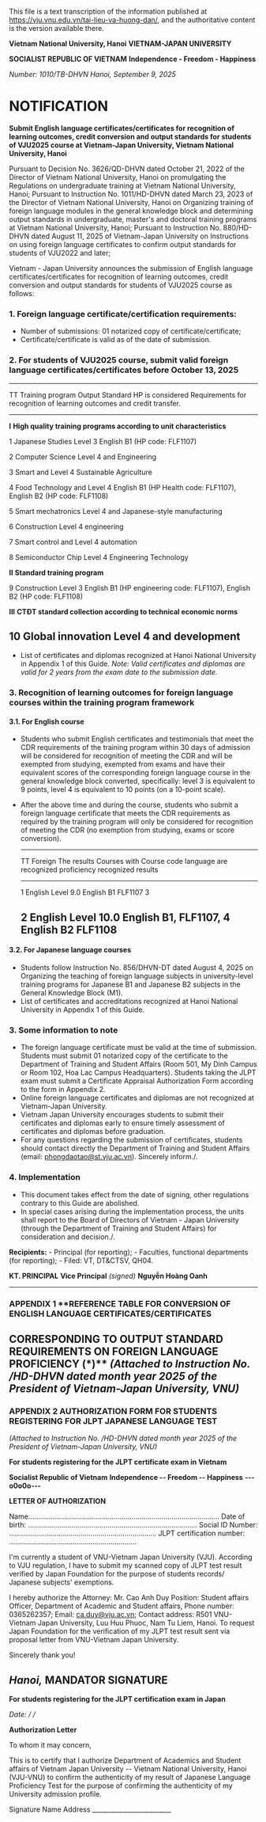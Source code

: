 This file is a text transcription of the information published at https://vju.vnu.edu.vn/tai-lieu-va-huong-dan/, and the authoritative content is the version available there.

**Vietnam National University, Hanoi** **VIETNAM-JAPAN UNIVERSITY**

**SOCIALIST REPUBLIC OF VIETNAM** **Independence - Freedom - Happiness**

*Number: 1010/TB-DHVN* *Hanoi, September 9, 2025*

# NOTIFICATION

**Submit English language certificates/certificates for recognition of
learning outcomes, credit conversion and output standards for students
of VJU2025 course at Vietnam-Japan University, Vietnam National
University, Hanoi**

Pursuant to Decision No. 3626/QD-DHVN dated October 21, 2022 of the
Director of Vietnam National University, Hanoi on promulgating the
Regulations on undergraduate training at Vietnam National University,
Hanoi; Pursuant to Instruction No. 1011/HD-DHVN dated March 23, 2023 of
the Director of Vietnam National University, Hanoi on Organizing
training of foreign language modules in the general knowledge block and
determining output standards in undergraduate, master's and doctoral
training programs at Vietnam National University, Hanoi; Pursuant to
Instruction No. 880/HD-DHVN dated August 11, 2025 of Vietnam-Japan
University on Instructions on using foreign language certificates to
confirm output standards for students of VJU2022 and later;

Vietnam - Japan University announces the submission of English language
certificates/certificates for recognition of learning outcomes, credit
conversion and output standards for students of VJU2025 course as
follows:

### 1. Foreign language certificate/certification requirements:

- Number of submissions: 01 notarized copy of certificate/certificate;
- Certificate/certificate is valid as of the date of submission.

### 2. For students of VJU2025 course, submit valid foreign language certificates/certificates before October 13, 2025

  ------------------------------------------------------------------
  TT           Training program    Output Standard  HP is considered
                                   Requirements     for recognition
                                                    of learning
                                                    outcomes and
                                                    credit transfer.
  ------------ ------------------- ---------------- ----------------
  **I**        **High quality
               training programs
               according to unit
               characteristics**

  1            Japanese Studies    Level 3          English B1 (HP
                                                    code: FLF1107)

  2            Computer Science    Level 4
               and Engineering

  3            Smart and           Level 4
               Sustainable
               Agriculture

  4            Food Technology and Level 4          English B1 (HP
               Health                               code: FLF1107),
                                                    English B2 (HP
                                                    code: FLF1108)

  5            Smart mechatronics  Level 4
               and Japanese-style
               manufacturing

  6            Construction        Level 4
               engineering

  7            Smart control and   Level 4
               automation

  8            Semiconductor Chip  Level 4
               Engineering
               Technology

  **II**       **Standard training
               program**

  9            Construction        Level 3          English B1 (HP
               engineering                          code: FLF1107),
                                                    English B2 (HP
                                                    code: FLF1108)

  **III**      **CTĐT standard
               collection
               according to
               technical economic
               norms**

  10           Global innovation   Level 4
               and development
  ------------------------------------------------------------------

- List of certificates and diplomas recognized at Hanoi National
  University in Appendix 1 of this Guide. *Note: Valid certificates and
  diplomas are valid for 2 years from the exam date to the submission
  date.*

### 3. Recognition of learning outcomes for foreign language courses within the training program framework

#### 3.1. For English course

- Students who submit English certificates and testimonials that meet
  the CDR requirements of the training program within 30 days of
  admission will be considered for recognition of meeting the CDR and
  will be exempted from studying, exempted from exams and have their
  equivalent scores of the corresponding foreign language course in the
  general knowledge block converted, specifically: level 3 is equivalent
  to 9 points, level 4 is equivalent to 10 points (on a 10-point scale).
- After the above time and during the course, students who submit a
  foreign language certificate that meets the CDR requirements as
  required by the training program will only be considered for
  recognition of meeting the CDR (no exemption from studying, exams or
  score conversion).

  --------------------------------------------------------------
  TT        Foreign       The results  Courses with Course code
            language      are          recognized
            proficiency   recognized   results
  --------- ------------- ------------ ------------ ------------
  1         English Level 9.0          English B1   FLF1107
            3

  2         English Level 10.0         English B1,  FLF1107,
            4                          English B2   FLF1108
  --------------------------------------------------------------

#### 3.2. For Japanese language courses

- Students follow Instruction No. 856/DHVN-DT dated August 4, 2025 on
  Organizing the teaching of foreign language subjects in
  university-level training programs for Japanese B1 and Japanese B2
  subjects in the General Knowledge Block (M1).
- List of certificates and accreditations recognized at Hanoi National
  University in Appendix 1 of this Guide.

### 3. Some information to note

- The foreign language certificate must be valid at the time of
  submission. Students must submit 01 notarized copy of the certificate
  to the Department of Training and Student Affairs (Room 501, My Dinh
  Campus or Room 102, Hoa Lac Campus Headquarters). Students taking the
  JLPT exam must submit a Certificate Appraisal Authorization Form
  according to the form in Appendix 2.
- Online foreign language certificates and diplomas are not recognized
  at Vietnam-Japan University.
- Vietnam Japan University encourages students to submit their
  certificates and diplomas early to ensure timely assessment of
  certificates and diplomas before graduation.
- For any questions regarding the submission of certificates, students
  should contact directly the Department of Training and Student Affairs
  (email: phongdaotao@st.vju.ac.vn). Sincerely inform./.

### 4. Implementation

- This document takes effect from the date of signing, other regulations
  contrary to this Guide are abolished.
- In special cases arising during the implementation process, the units
  shall report to the Board of Directors of Vietnam - Japan University
  (through the Department of Training and Student Affairs) for
  consideration and decision./.

**Recipients:** - Principal (for reporting); - Faculties, functional
departments (for reporting); - Filed: VT, DT&CTSV, QH04.

**KT. PRINCIPAL** **Vice Principal** *(signed)* **Nguyễn Hoàng Oanh**

  ------------------------------------------------------------------------------------------------------
  ### APPENDIX 1 **REFERENCE TABLE FOR CONVERSION OF ENGLISH LANGUAGE CERTIFICATES/CERTIFICATES
  CORRESPONDING TO OUTPUT STANDARD REQUIREMENTS ON FOREIGN LANGUAGE PROFICIENCY (*)** *(Attached to
  Instruction No. /HD-DHVN dated month year 2025 of the President of Vietnam-Japan University, VNU)*
  ------------------------------------------------------------------------------------------------------
  ### APPENDIX 2 **AUTHORIZATION FORM FOR STUDENTS REGISTERING FOR JLPT JAPANESE LANGUAGE TEST**
  *(Attached to Instruction No. /HD-DHVN dated month year 2025 of the President of Vietnam-Japan
  University, VNU)*

  **For students registering for the JLPT certificate exam in Vietnam**

  **Socialist Republic of Vietnam** **Independence -- Freedom -- Happiness** **---o0o0o---**

  **LETTER OF AUTHORIZATION**

  Name................................................................................................
  Date of birth: .....................................................................................
  Social ID Number: .......................................................................... JLPT
  certification number: ................................................................

  I'm currently a student of VNU-Vietnam Japan University (VJU). According to VJU regulation, I have to
  submit my scanned copy of JLPT test result verified by Japan Foundation for the purpose of students
  records/ Japanese subjects' exemptions.

  I hereby authorize the Attorney: Mr. Cao Anh Duy Position: Student affairs Officer, Department of
  Academic and Student affairs, Phone number: 0365262357; Email: ca.duy@vju.ac.vn; Contact address: R501
  VNU- Vietnam Japan University, Luu Huu Phuoc, Nam Tu Liem, Hanoi. To request Japan Foundation for the
  verification of my JLPT test result sent via proposal letter from VNU-Vietnam Japan University.

  Sincerely thank you!

  *Hanoi,* **MANDATOR SIGNATURE**
  ------------------------------------------------------------------------------------------------------

**For students registering for the JLPT certification exam in Japan**

*Date: / /*

**Authorization Letter**

To whom it may concern,

This is to certify that I authorize Department of Academics and Student
affairs of Vietnam Japan University -- Vietnam National University,
Hanoi (VJU-VNU) to confirm the authenticity of my result of Japanese
Language Proficiency Test for the purpose of confirming the authenticity
of my University admission profile.

Signature Name Address
\_\_\_\_\_\_\_\_\_\_\_\_\_\_\_\_\_\_\_\_\_\_\_\_\_
